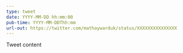 ```yaml
---
type: tweet
date: YYYY-MM-DD hh:mm:00
pub-time: YYYY-MM-DDThh:mm
url-out: https://twitter.com/mathaywarduk/status/XXXXXXXXXXXXXXX
---
```


Tweet content
